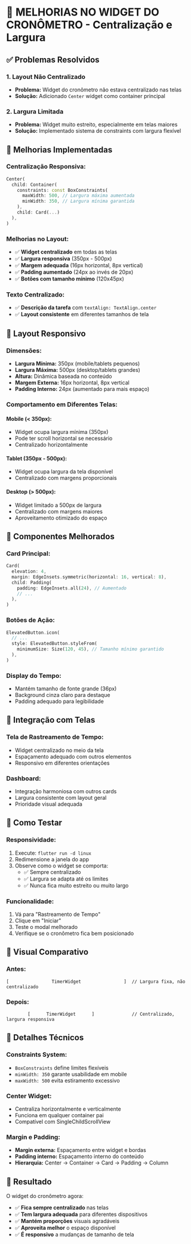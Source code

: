 # 🎯 MELHORIAS NO WIDGET DO CRONÔMETRO - Centralização e Largura

## ✅ Problemas Resolvidos

### 1. **Layout Não Centralizado**
- **Problema:** Widget do cronômetro não estava centralizado nas telas
- **Solução:** Adicionado `Center` widget como container principal

### 2. **Largura Limitada**
- **Problema:** Widget muito estreito, especialmente em telas maiores
- **Solução:** Implementado sistema de constraints com largura flexível

## 🔧 Melhorias Implementadas

### **Centralização Responsiva:**
```dart
Center(
  child: Container(
    constraints: const BoxConstraints(
      maxWidth: 500, // Largura máxima aumentada
      minWidth: 350, // Largura mínima garantida
    ),
    child: Card(...)
  ),
)
```

### **Melhorias no Layout:**
- ✅ **Widget centralizado** em todas as telas
- ✅ **Largura responsiva** (350px - 500px)
- ✅ **Margem adequada** (16px horizontal, 8px vertical)
- ✅ **Padding aumentado** (24px ao invés de 20px)
- ✅ **Botões com tamanho mínimo** (120x45px)

### **Texto Centralizado:**
- ✅ **Descrição da tarefa** com `textAlign: TextAlign.center`
- ✅ **Layout consistente** em diferentes tamanhos de tela

## 🎨 Layout Responsivo

### **Dimensões:**
- **Largura Mínima:** 350px (mobile/tablets pequenos)
- **Largura Máxima:** 500px (desktop/tablets grandes)
- **Altura:** Dinâmica baseada no conteúdo
- **Margem Externa:** 16px horizontal, 8px vertical
- **Padding Interno:** 24px (aumentado para mais espaço)

### **Comportamento em Diferentes Telas:**

#### **Mobile (< 350px):**
- Widget ocupa largura mínima (350px)
- Pode ter scroll horizontal se necessário
- Centralizado horizontalmente

#### **Tablet (350px - 500px):**
- Widget ocupa largura da tela disponível
- Centralizado com margens proporcionais

#### **Desktop (> 500px):**
- Widget limitado a 500px de largura
- Centralizado com margens maiores
- Aproveitamento otimizado do espaço

## 🎯 Componentes Melhorados

### **Card Principal:**
```dart
Card(
  elevation: 4,
  margin: EdgeInsets.symmetric(horizontal: 16, vertical: 8),
  child: Padding(
    padding: EdgeInsets.all(24), // Aumentado
    // ...
  ),
)
```

### **Botões de Ação:**
```dart
ElevatedButton.icon(
  // ...
  style: ElevatedButton.styleFrom(
    minimumSize: Size(120, 45), // Tamanho mínimo garantido
  ),
)
```

### **Display do Tempo:**
- Mantém tamanho de fonte grande (36px)
- Background cinza claro para destaque
- Padding adequado para legibilidade

## 🔄 Integração com Telas

### **Tela de Rastreamento de Tempo:**
- Widget centralizado no meio da tela
- Espaçamento adequado com outros elementos
- Responsivo em diferentes orientações

### **Dashboard:**
- Integração harmoniosa com outros cards
- Largura consistente com layout geral
- Prioridade visual adequada

## 🧪 Como Testar

### **Responsividade:**
1. Execute: `flutter run -d linux`
2. Redimensione a janela do app
3. Observe como o widget se comporta:
   - ✅ Sempre centralizado
   - ✅ Largura se adapta até os limites
   - ✅ Nunca fica muito estreito ou muito largo

### **Funcionalidade:**
1. Vá para "Rastreamento de Tempo"
2. Clique em "Iniciar"
3. Teste o modal melhorado
4. Verifique se o cronômetro fica bem posicionado

## 🎨 Visual Comparativo

### **Antes:**
```
[                TimerWidget                ]  // Largura fixa, não centralizado
```

### **Depois:**
```
        [      TimerWidget      ]              // Centralizado, largura responsiva
```

## 🔧 Detalhes Técnicos

### **Constraints System:**
- `BoxConstraints` define limites flexíveis
- `minWidth: 350` garante usabilidade em mobile
- `maxWidth: 500` evita estiramento excessivo

### **Center Widget:**
- Centraliza horizontalmente e verticalmente
- Funciona em qualquer container pai
- Compatível com SingleChildScrollView

### **Margin e Padding:**
- **Margin externa:** Espaçamento entre widget e bordas
- **Padding interno:** Espaçamento interno do conteúdo
- **Hierarquia:** Center → Container → Card → Padding → Column

## 🚀 Resultado

O widget do cronômetro agora:
- ✅ **Fica sempre centralizado** nas telas
- ✅ **Tem largura adequada** para diferentes dispositivos
- ✅ **Mantém proporções** visuais agradáveis
- ✅ **Aproveita melhor** o espaço disponível
- ✅ **É responsivo** a mudanças de tamanho de tela
